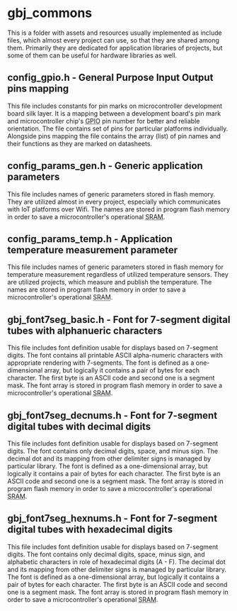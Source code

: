 <a id="library"></a>

# gbj\_commons
This is a folder with assets and resources usually implemented as include files, which almost every project can use, so that they are shared among them. Primarily they are dedicated for application libraries of projects, but some of them can be useful for hardware libraries as well.

## **config_gpio.h** - General Purpose Input Output pins mapping
This file includes constants for pin marks on microcontroller development board silk layer. It is a mapping between a development board's pin mark and microcontroller chip's <abbr title="General Purpose Input Output">GPIO</abbr> pin number for better and reliable orientation. The file contains set of pins for particular platforms individually.
Alongside pins mapping the file contains the array (list) of pin names and their functions as they are marked on datasheets.

## **config_params_gen.h** - Generic application parameters
This file includes names of generic parameters stored in flash memory. They are utilized almost in every project, especially which communicates with IoT platforms over Wifi. The names are stored in program flash memory in order to save a microcontroller's operational <abbr title="Static Random Access Memory">SRAM</abbr>.

## **config_params_temp.h** - Application temperature measurement parameter
This file includes names of generic parameters stored in flash memory for temperature measurement regardless of utilized temperature sensors. They are utilized projects, which measure and publish the temperature. The names are stored in program flash memory in order to save a microcontroller's operational <abbr title="Static Random Access Memory">SRAM</abbr>.

## **gbj_font7seg_basic.h** - Font for 7-segment digital tubes with alphanueric characters
This file includes font definition usable for displays based on 7-segment digits. The font contains all printable ASCII alpha-numeric characters with appropriate rendering with 7-segments. The font is defined as a one-dimensional array, but logically it contains a pair of bytes for each character. The first byte is an ASCII code and second one is a segment mask. The font array is stored in program flash memory in order to save a microcontroller's operational <abbr title="Static Random Access Memory">SRAM</abbr>.

## **gbj_font7seg_decnums.h** - Font for 7-segment digital tubes with decimal digits
This file includes font definition usable for displays based on 7-segment digits. The font contains only decimal digits, space, and minus sign. The decimal dot and its mapping from other delimiter signs is managed by particular library. The font is defined as a one-dimensional array, but logically it contains a pair of bytes for each character. The first byte is an ASCII code and second one is a segment mask. The font array is stored in program flash memory in order to save a microcontroller's operational <abbr title="Static Random Access Memory">SRAM</abbr>.

## **gbj_font7seg_hexnums.h** - Font for 7-segment digital tubes with hexadecimal digits
This file includes font definition usable for displays based on 7-segment digits. The font contains only decimal digits, space,  minus sign, and alphabetic characters in role of hexadecimal digits (A - F). The decimal dot and its mapping from other delimiter signs is managed by particular library. The font is defined as a one-dimensional array, but logically it contains a pair of bytes for each character. The first byte is an ASCII code and second one is a segment mask. The font array is stored in program flash memory in order to save a microcontroller's operational <abbr title="Static Random Access Memory">SRAM</abbr>.
